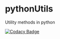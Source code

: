 pythonUtils
===========

Utility methods in python

[![Codacy Badge](https://www.codacy.com/project/badge/a9faac78bc284b7aa729d717dcc40d16)](https://www.codacy.com/public/pedrorijo91_1459/pythonUtils)
